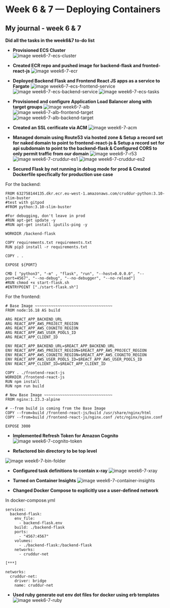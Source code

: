 # Week 6 & 7 — Deploying Containers
## My journal - week 6 & 7 

**Did all the tasks in the week6&7 to-do list**
-  **Provisioned ECS Cluster**	
![image week6-7-ecs-cluster](./images/week6-7-ecs-cluster.png)

-  **Created ECR repo and pushed image for backend-flask and fronted-react-js**
![image week6-7-ecr](./images/week6-7-ecr.png)

-  **Deployed Backend Flask and Frontend React JS apps as a service to Fargate**
![image week6-7-ecs-frontend-service](./images/week6-7-ecs-frontend-service.png)
![image week6-7-ecs-backend-service](./images/week6-7-ecs-backend-service.png)
![image week6-7-ecs-tasks](./images/week6-7-ecs-tasks.png)

-  **Provisioned and configure Application Load Balancer along with target groups**
![image week6-7-alb](./images/week6-7-alb.png)
![image week6-7-alb-frontend-target](./images/week6-7-alb-frontend-target.png)
![image week6-7-alb-backend-target](./images/week6-7-alb-backend-target.png)

-  **Created an SSL cerificate via ACM**
![image week6-7-acm](./images/week6-7-acm.png)

-  **Managed domain using Route53 via hosted zone & Setup a record set for naked domain to point to frontend-react-js & Setup a record set for api subdomain to point to the backend-flask & Configured CORS to only permit traffic from our domain**
![image week6-7-r53](./images/week6-7-r53.png)
![image week6-7-cruddur-es1](./images/week6-7-cruddur-es1.png)
![image week6-7-cruddur-es2](./images/week6-7-cruddur-es2.png)

-  **Secured Flask by not running in debug mode for prod & Created Dockerfile specfically for production use case**

For the backend:
```
FROM 632758144135.dkr.ecr.eu-west-1.amazonaws.com/cruddur-python:3.10-slim-buster
#test with gitpod
#FROM python:3.10-slim-buster

#For debugging, don't leave in prod
#RUN apt-get update -y
#RUN apt-get install iputils-ping -y

WORKDIR /backend-flask

COPY requirements.txt requirements.txt
RUN pip3 install -r requirements.txt

COPY . .

EXPOSE ${PORT}

CMD [ "python3", "-m" , "flask", "run", "--host=0.0.0.0", "--port=4567", "--no-debug", "--no-debugger", "--no-reload"]
#RUN chmod +x start-flask.sh
#ENTRYPOINT ["./start-flask.sh"]
```

For the frontend:
```
# Base Image ~~~~~~~~~~~~~~~~~~~~~~~~~~~~~~~~~~
FROM node:16.18 AS build

ARG REACT_APP_BACKEND_URL
ARG REACT_APP_AWS_PROJECT_REGION
ARG REACT_APP_AWS_COGNITO_REGION
ARG REACT_APP_AWS_USER_POOLS_ID
ARG REACT_APP_CLIENT_ID

ENV REACT_APP_BACKEND_URL=$REACT_APP_BACKEND_URL
ENV REACT_APP_AWS_PROJECT_REGION=$REACT_APP_AWS_PROJECT_REGION
ENV REACT_APP_AWS_COGNITO_REGION=$REACT_APP_AWS_COGNITO_REGION
ENV REACT_APP_AWS_USER_POOLS_ID=$REACT_APP_AWS_USER_POOLS_ID
ENV REACT_APP_CLIENT_ID=$REACT_APP_CLIENT_ID

COPY . ./frontend-react-js
WORKDIR /frontend-react-js
RUN npm install
RUN npm run build

# New Base Image ~~~~~~~~~~~~~~~~~~~~~~~~~~~~~~
FROM nginx:1.23.3-alpine

# --from build is coming from the Base Image
COPY --from=build /frontend-react-js/build /usr/share/nginx/html
COPY --from=build /frontend-react-js/nginx.conf /etc/nginx/nginx.conf

EXPOSE 3000
```

-  **Implemented Refresh Token for Amazon Cognito**
![image week6-7-cognito-token](./images/week6-7-cognito-token.png)

-  **Refactored bin directory to be top level**

![image week6-7-bin-folder](./images/week6-7-bin-folder.png)
  
-  **Configured task definitions to contain x-ray**
![image week6-7-xray](./images/week6-7-xray.png)

-  **Turned on Container Insights**
![image week6-7-container-insights](./images/week6-7-container-insights.png)

-  **Changed Docker Compose to explicitly use a user-defined network**

In docker-compose.yml
```
services:
  backend-flask:
    env_file:
      - backend-flask.env
    build: ./backend-flask
    ports:
      - "4567:4567"
    volumes:
      - ./backend-flask:/backend-flask
    networks:
      - cruddur-net

[***]

networks: 
  cruddur-net:
    driver: bridge
    name: cruddur-net
```

-  **Used ruby generate out env dot files for docker using erb templates**
![image week6-7-ruby](./images/week6-7-ruby.png)
